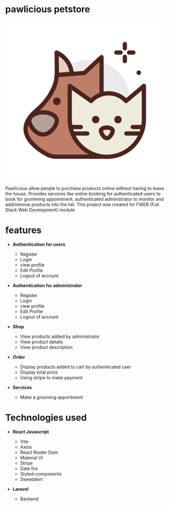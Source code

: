 # pawlicious petstore
![logo_icon](https://github.com/enyaaaa/pawlicious_petstore/blob/main/frontend/src/assets/user/img/pets.png?raw=true)


Pawlicious allow people to purchase products online without having to leave the house. Provides services like online booking for authenticated users to book for gromming appointment, authenticated administrator to monitor and add/remove products into the list.
This project was created for FWEB (Full Stack Web Development) module
# features
- <b>Authentication for users</b>
  - Register
  - Login
  - view profile
  - Edit Profile
  - Logout of account

- <b>Authentication for administrator</b>
  - Register
  - Login
  - view profile
  - Edit Profile
  - Logout of account

- <b>Shop</b>
  - View products added by administrator
  - View product details
  - View product description
  
- <b>Order</b>
  - Display products added to cart by authenticated user
  - Display total price
  - Using stripe to make payment
  
- <b>Services</b>
  - Make a grooming appontment

# Technologies used

- <b>React Javascript</b>
  - Vite
  - Axios
  - React Router Dom
  - Material UI
  - Stripe
  - Date fns
  - Styled-components
  - Sweetalert
  
- <b>Laravel</b>
  - Backend
